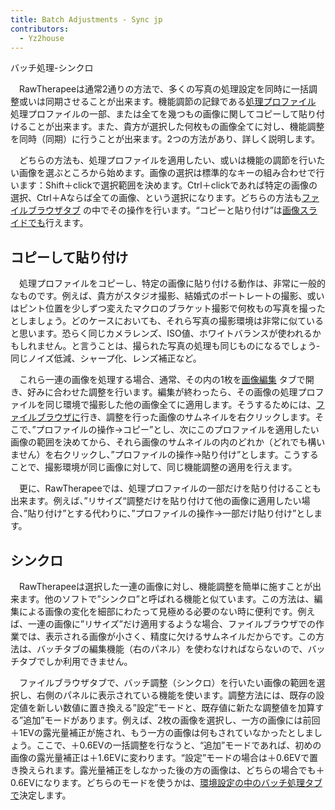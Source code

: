 ```yaml
---
title: Batch Adjustments - Sync jp
contributors:
  - Yz2house
---
```


<div class="pagetitle">

バッチ処理-シンクロ

</div>

　RawTherapeeは通常2通りの方法で、多くの写真の処理設定を同時に一括調整或いは同期させることが出来ます。機能調節の記録である[処理プロファイル](Sidecar_Files_-_Processing_Profiles/jp.md)
処理プロファイルの一部、または全てを幾つもの画像に関してコピーして貼り付けることが出来ます。また、貴方が選択した何枚もの画像全てに対し、機能調整を同時（同期）に行うことが出来ます。2つの方法があり、詳しく説明します。

　どちらの方法も、処理プロファイルを適用したい、或いは機能の調節を行いたい画像を選ぶところから始めます。画像の選択は標準的なキーの組み合わせで行います：Shift＋clickで選択範囲を決めます。Ctrl＋clickであれば特定の画像の選択、Ctrl＋Aならば全ての画像、という選択になります。どちらの方法も[ファイルブラウザタブ](The_File_Browser_Tab/jp.md)
の中でその操作を行います。“コピーと貼り付け”は[画像スライドでも](The_Image_Editor_Tab/jp#画像スライド.md)行えます。

## コピーして貼り付け

　処理プロファイルをコピーし、特定の画像に貼り付ける動作は、非常に一般的なものです。例えば、貴方がスタジオ撮影、結婚式のポートレートの撮影、或いはピント位置を少しずつ変えたマクロのブラケット撮影で何枚もの写真を撮ったとしましょう。どのケースにおいても、それら写真の撮影環境は非常に似ていると思います。恐らく同じカメラレンズ、ISO値、ホワイトバランスが使われるかもしれません。と言うことは、撮られた写真の処理も同じものになるでしょう‐同じノイズ低減、シャープ化、レンズ補正など。

　これら一連の画像を処理する場合、通常、その内の1枚を[画像編集](The_Image_Editor_Tab/jp.md)
タブで開き、好みに合わせた調整を行います。編集が終わったら、その画像の処理プロファイルを同じ環境で撮影した他の画像全てに適用します。そうするためには、[ファイルブラウザに](The_File_Browser_Tab/jp.md)行き、調整を行った画像のサムネイルを右クリックします。そこで、”プロファイルの操作→コピー”とし、次にこのプロファイルを適用したい画像の範囲を決めてから、それら画像のサムネイルの内のどれか（どれでも構いません）を右クリックし、”プロファイルの操作→貼り付け”とします。こうすることで、撮影環境が同じ画像に対して、同じ機能調整の適用を行えます。

　更に、RawTherapeeでは、処理プロファイルの一部だけを貼り付けることも出来ます。例えば、”リサイズ“調整だけを貼り付けて他の画像に適用したい場合、”貼り付け”とする代わりに、”プロファイルの操作→一部だけ貼り付け”とします。

## シンクロ

　RawTherapeeは選択した一連の画像に対し、機能調整を簡単に施すことが出来ます。他のソフトで”シンクロ”と呼ばれる機能と似ています。この方法は、編集による画像の変化を細部にわたって見極める必要のない時に便利です。例えば、一連の画像に”リサイズ”だけ適用するような場合、ファイルブラウザでの作業では、表示される画像が小さく、精度に欠けるサムネイルだからです。この方法は、バッチタブの編集機能（右のパネル）を使わなければならないので、バッチタブでしか利用できません。

　ファイルブラウザタブで、バッチ調整（シンクロ）を行いたい画像の範囲を選択し、右側のパネルに表示されている機能を使います。調整方法には、既存の設定値を新しい数値に置き換える”設定”モードと、既存値に新たな調整値を加算する”追加”モードがあります。例えば、2枚の画像を選択し、一方の画像には前回＋1EVの露光量補正が施され、もう一方の画像は何もされていなかったとしましょう。ここで、＋0.6EVの一括調整を行なうと、“追加”モードであれば、初めの画像の露光量補正は＋1.6EVに変わります。“設定”モードの場合は＋0.6EVで置き換えられます。露光量補正をしなかった後の方の画像は、どちらの場合でも＋0.6EVになります。どちらのモードを使うかは、[環境設定の中のバッチ処理タブで](Preferences/jp#バッチ処理タブ.md)決定します。
